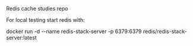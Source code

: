 Redis cache studies repo

For local testing start redis with:
<p></p>
docker run -d --name redis-stack-server -p 6379:6379 redis/redis-stack-server:latest
